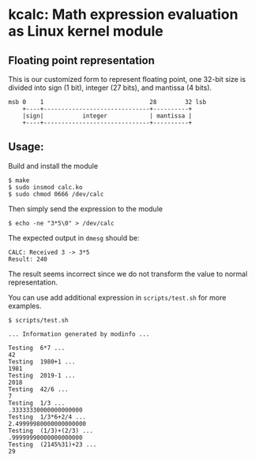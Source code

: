 # kcalc: Math expression evaluation as Linux kernel module

## Floating point representation

This is our customized form to represent floating point, one 32-bit size
is divided into sign (1 bit), integer (27 bits), and mantissa (4 bits).

```
msb 0    1                              28        32 lsb
    +----+------------------------------+----------+
    |sign|           integer            | mantissa |
    +----+------------------------------+----------+
```


## Usage:

Build and install the module

```
$ make
$ sudo insmod calc.ko
$ sudo chmod 0666 /dev/calc
```

Then simply send the expression to the module

```
$ echo -ne "3*5\0" > /dev/calc
```

The expected output in `dmesg` should be:

```
CALC: Received 3 -> 3*5
Result: 240
```

The result seems incorrect since we do not transform the value to normal representation.

You can use add additional expression in `scripts/test.sh` for more examples.

```
$ scripts/test.sh

... Information generated by modinfo ...

Testing  6*7 ...
42
Testing  1980+1 ...
1981
Testing  2019-1 ...
2018
Testing  42/6 ...
7
Testing  1/3 ...
.33333330000000000000
Testing  1/3*6+2/4 ...
2.49999980000000000000
Testing  (1/3)+(2/3) ...
.99999990000000000000
Testing  (2145%31)+23 ...
29
```
